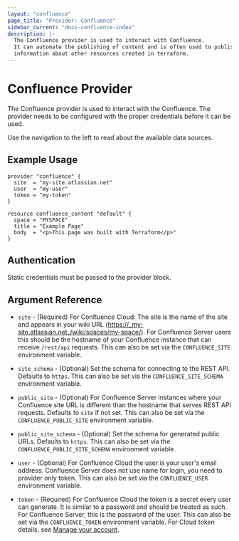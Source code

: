 ```yaml
---
layout: "confluence"
page_title: "Provider: Confluence"
sidebar_current: "docs-confluence-index"
description: |-
  The Confluence provider is used to interact with Confluence.
  It can automate the publishing of content and is often used to publish
  information about other resources created in terraform.
---
```


# Confluence Provider

The Confluence provider is used to interact with the Confluence. The
provider needs to be configured with the proper credentials before it can be
used.

Use the navigation to the left to read about the available data sources.

## Example Usage

```hcl
provider "confluence" {
  site  = "my-site.atlassian.net"
  user  = "my-user"
  token = "my-token"
}

resource confluence_content "default" {
  space = "MYSPACE"
  title = "Example Page"
  body  = "<p>This page was built with Terraform</p>"
}
```

## Authentication

Static credentials must be passed to the provider block.

## Argument Reference

- `site` - (Required) For Confluence Cloud: The site is the name of the site
  and appears in your wiki URL (https://_my-site.atlassian.net_/wiki/spaces/my-space/).
  For Confluence Server users this should be the hostname of your Confluence
  instance that can receive `/rest/api` requests. This can also be set via the
  `CONFLUENCE_SITE` environment variable.

- `site_schema` - (Optional) Set the schema for connecting to the REST API.
  Defaults to `https`. This can also be set via the `CONFLUENCE_SITE_SCHEMA`
  environment variable.

- `public_site` - (Optional) For Confluence Server instances where your
  Confluence site URL is different than the hostname that serves REST API
  requests. Defaults to `site` if not set. This can also be set via the
  `CONFLUENCE_PUBLIC_SITE` environment variable.

- `public_site_schema` - (Optional) Set the schema for generated public URLs.
  Defaults to `https`. This can also be set via the `CONFLUENCE_PUBLIC_SITE_SCHEMA`
  environment variable.

- `user` - (Optional) For Confluence Cloud the user is your user's email
  address. Confluence Server does not use name for login, you need to provider
  only token. This can also be set via the `CONFLUENCE_USER` environment variable.

- `token` - (Required) For Confluence Cloud the token is a secret every user
  can generate. It is similar to a password and should be treated as such. For
  Confluence Server, this is the password of the user. This can also be set via
  the `CONFLUENCE_TOKEN` environment variable. For Cloud token details, see
  [Manage your account](https://id.atlassian.com/manage/api-tokens).
